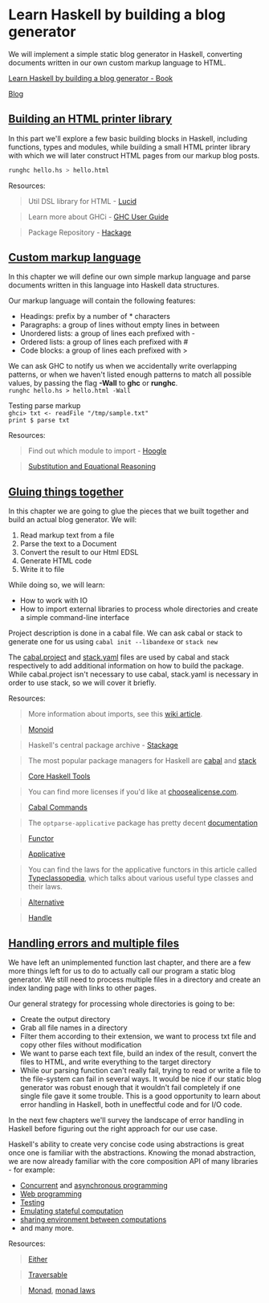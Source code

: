 # Learn Haskell by building a blog generator

We will implement a simple static blog generator in Haskell, converting documents written in our own custom markup language to HTML.

[Learn Haskell by building a blog generator - Book](https://lhbg-book.link/)

[Blog](https://gilmi.me/blog)

## [Building an HTML printer library](https://lhbg-book.link/03-html_printer.html)

In this part we'll explore a few basic building blocks in Haskell, including functions, types and modules, while building a small HTML printer library with which we will later construct HTML pages from our markup blog posts.

```bash
runghc hello.hs > hello.html
```

Resources:

> Util DSL library for HTML - [Lucid](https://hackage.haskell.org/package/lucid)

> Learn more about GHCi - [GHC User Guide](https://downloads.haskell.org/~ghc/9.0.1/docs/html/users_guide/ghci.html)

> Package Repository - [Hackage](https://hackage.haskell.org/)

## [Custom markup language](https://lhbg-book.link/04-markup.html)

In this chapter we will define our own simple markup language and parse documents written in this language into Haskell data structures.

Our markup language will contain the following features:

- Headings: prefix by a number of * characters
- Paragraphs: a group of lines without empty lines in between
- Unordered lists: a group of lines each prefixed with -
- Ordered lists: a group of lines each prefixed with #
- Code blocks: a group of lines each prefixed with >

We can ask GHC to notify us when we accidentally write overlapping patterns, or when we haven't listed enough patterns to match all possible values, by passing the flag **-Wall** to **ghc** or **runghc**.</br>
`runghc hello.hs > hello.html -Wall`

Testing parse markup</br>
`ghci> txt <- readFile "/tmp/sample.txt"`</br>
`print $ parse txt`

Resources:

> Find out which module to import - [Hoogle](https://hoogle.haskell.org/)

> [Substitution and Equational Reasoning](https://gilmi.me/blog/post/2020/10/01/substitution-and-equational-reasoning)

## [Gluing things together](https://lhbg-book.link/05-glue.html)

In this chapter we are going to glue the pieces that we built together and build an actual blog generator. We will:

1. Read markup text from a file
2. Parse the text to a Document
3. Convert the result to our Html EDSL
4. Generate HTML code
5. Write it to file

While doing so, we will learn:

- How to work with IO
- How to import external libraries to process whole directories and create a simple command-line interface

Project description is done in a cabal file. We can ask cabal or stack to generate one for us using `cabal init --libandexe` or `stack new`

The [cabal.project](https://cabal.readthedocs.io/en/3.6/cabal-project.html) and [stack.yaml](https://docs.haskellstack.org/en/stable/yaml_configuration/#project-specific-config) files are used by cabal and stack respectively to add additional information on how to build the package. While cabal.project isn't necessary to use cabal, stack.yaml is necessary in order to use stack, so we will cover it briefly.

Resources:

> More information about imports, see this [wiki article](https://wiki.haskell.org/Import).

> [Monoid](https://hackage.haskell.org/package/base-4.15.0.0/docs/Prelude.html#t:Monoid)

> Haskell's central package archive - [Stackage](https://www.stackage.org/)

> The most popular package managers for Haskell are [cabal](https://cabal.readthedocs.io/en/stable/) and [stack](https://docs.haskellstack.org/en/stable/)

> [Core Haskell Tools](https://gilmi.me/blog/post/2021/08/14/hs-core-tools)

> You can find more licenses if you'd like at [choosealicense.com](choosealicense.com).

> [Cabal Commands](https://cabal.readthedocs.io/en/3.6/cabal-commands.html)

> The `optparse-applicative` package has pretty decent [documentation](https://hackage.haskell.org/package/optparse-applicative-0.16.1.0#optparse-applicative)

> [Functor](https://hackage.haskell.org/package/base-4.15.0.0/docs/Data-Functor.html#t:Functor)

> [Applicative](https://hackage.haskell.org/package/base-4.15.0.0/docs/Control-Applicative.html#t:Applicative)

> You can find the laws for the applicative functors in this article called [Typeclassopedia](https://wiki.haskell.org/Typeclassopedia#Laws_2), which talks about various useful type classes and their laws.

> [Alternative](https://hackage.haskell.org/package/base-4.15.0.0/docs/Control-Applicative.html#t:Alternative)

> [Handle](https://hackage.haskell.org/package/base-4.15.0.0/docs/System-IO.html#t:Handle)

## [Handling errors and multiple files](https://lhbg-book.link/06-errors_and_files.html)

We have left an unimplemented function last chapter, and there are a few more things left for us to do to actually call our program a static blog generator. We still need to process multiple files in a directory and create an index landing page with links to other pages.

Our general strategy for processing whole directories is going to be:

- Create the output directory
- Grab all file names in a directory
- Filter them according to their extension, we want to process txt file and copy other files without modification
- We want to parse each text file, build an index of the result, convert the files to HTML, and write everything to the target directory
- While our parsing function can't really fail, trying to read or write a file to the file-system can fail in several ways. It would be nice if our static blog generator was robust enough that it wouldn't fail completely if one single file gave it some trouble. This is a good opportunity to learn about error handling in Haskell, both in uneffectful code and for I/O code.

In the next few chapters we'll survey the landscape of error handling in Haskell before figuring out the right approach for our use case.

Haskell's ability to create very concise code using abstractions is great once one is familiar with the abstractions. Knowing the monad abstraction, we are now already familiar with the core composition API of many libraries - for example:

- [Concurrent](https://hackage.haskell.org/package/stm) and [asynchronous programming](https://hackage.haskell.org/package/async)
- [Web programming](https://gilmi.me/blog/post/2020/12/05/scotty-bulletin-board)
- [Testing](http://hspec.github.io/)
- [Emulating stateful computation](https://hackage.haskell.org/package/mtl-2.2.2/docs/Control-Monad-State-Lazy.html#g:2)
- [sharing environment between computations](https://hackage.haskell.org/package/mtl-2.2.2/docs/Control-Monad-Reader.html#g:2)
- and many more.

Resources:

> [Either](https://hackage.haskell.org/package/base-4.12.0.0/docs/Data-Either.html)

> [Traversable](https://hackage.haskell.org/package/base-4.15.0.0/docs/Data-Traversable.html#g:1)

> [Monad](https://hackage.haskell.org/package/base-4.15.0.0/docs/Control-Monad.html#v:-61--60--60-), [monad laws](https://wiki.haskell.org/Monad_laws)